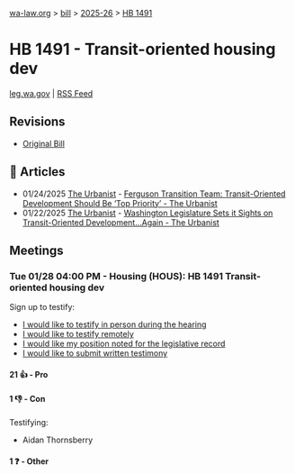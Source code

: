 [wa-law.org](/) > [bill](/bill/) > [2025-26](/bill/2025-26/) > [HB 1491](/bill/2025-26/hb/1491/)

# HB 1491 - Transit-oriented housing dev
[leg.wa.gov](https://app.leg.wa.gov/billsummary?BillNumber=1491&Year=2025&Initiative=false) | [RSS Feed](./rss.xml)

## Revisions
* [Original Bill](1/)

## 📰 Articles
* 01/24/2025 [The Urbanist](/org/the_urbanist/) - [Ferguson Transition Team: Transit-Oriented Development Should Be ‘Top Priority’ - The Urbanist](https://www.theurbanist.org/2025/01/24/ferguson-team-transit-oriented-development-should-be-top-priority/#:~:text=House%20Bill%201491)
* 01/22/2025 [The Urbanist](/org/the_urbanist/) - [Washington Legislature Sets it Sights on Transit-Oriented Development…Again - The Urbanist](https://www.theurbanist.org/2025/01/22/washington-legislature-sets-it-sights-on-transit-oriented-development-again/#:~:text=House%20Bill%201491)

## Meetings
### Tue 01/28 04:00 PM - Housing (HOUS): HB 1491 Transit-oriented housing dev
Sign up to testify:
* [I would like to testify in person during the hearing](https://app.leg.wa.gov/csi/Testifier/Add?chamber=House&mId=32607&aId=162186&caId=25112&tId=1)
* [I would like to testify remotely](https://app.leg.wa.gov/csi/Testifier/Add?chamber=House&mId=32607&aId=162186&caId=25112&tId=2)
* [I would like my position noted for the legislative record](https://app.leg.wa.gov/csi/Testifier/Add?chamber=House&mId=32607&aId=162186&caId=25112&tId=3)
* [I would like to submit written testimony](https://app.leg.wa.gov/csi/Testifier/Add?chamber=House&mId=32607&aId=162186&caId=25112&tId=4)

#### 21 👍 - Pro

#### 1 👎 - Con
Testifying:
* Aidan Thornsberry

#### 1 ❓ - Other
